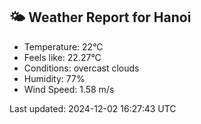 <!-- WEATHER-START -->
## 🌤 Weather Report for Hanoi

- Temperature: 22°C
- Feels like: 22.27°C
- Conditions: overcast clouds
- Humidity: 77%
- Wind Speed: 1.58 m/s

Last updated: 2024-12-02 16:27:43 UTC
<!-- WEATHER-END -->
